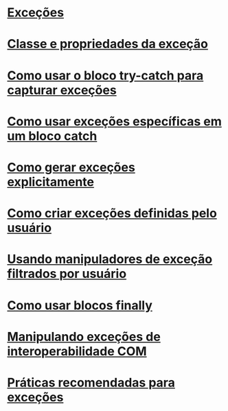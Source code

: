 # [Exceções](index.md)
# [Classe e propriedades da exceção](exception-class-and-properties.md)
# [Como usar o bloco try-catch para capturar exceções](how-to-use-the-try-catch-block-to-catch-exceptions.md)
# [Como usar exceções específicas em um bloco catch](how-to-use-specific-exceptions-in-a-catch-block.md)
# [Como gerar exceções explicitamente](how-to-explicitly-throw-exceptions.md)
# [Como criar exceções definidas pelo usuário](how-to-create-user-defined-exceptions.md)
# [Usando manipuladores de exceção filtrados por usuário](using-user-filtered-exception-handlers.md)
# [Como usar blocos finally](how-to-use-finally-blocks.md)
# [Manipulando exceções de interoperabilidade COM](handling-com-interop-exceptions.md)
# [Práticas recomendadas para exceções](best-practices-for-exceptions.md)
